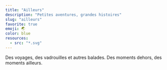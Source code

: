 ```yaml
---
title: "Ailleurs"
description: "Petites aventures, grandes histoires"
slug: "ailleurs"
favorite: true
emoji: 🌏
color: blue
resources:
  - src: "*.svg"
---
```


Des voyages, des vadrouilles et autres balades.
Des moments dehors, des moments ailleurs.
